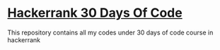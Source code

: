 # [Hackerrank 30 Days Of Code](https://www.hackerrank.com/domains/tutorials/30-days-of-code)

This repository contains all my codes under 30 days of code course in hackerrank 
